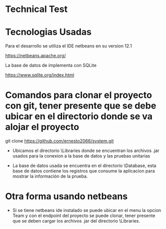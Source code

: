 # Technical Test

# Tecnologias Usadas

Para el desarrollo se utiliza el IDE netbeans en su version 12.1

https://netbeans.apache.org/

La base de datos de implementa con SQLite 

https://www.sqlite.org/index.html

# Comandos para clonar el proyecto con git, tener presente que se debe ubicar en el directorio donde se va alojar el proyecto

git clone https://github.com/ernesto2066/system.git

- Ubicamos el directorio \Libraries donde se encuentran los archivos .jar usados para la conexion a la base de datos y las pruebas unitarias

- La base de datos usada se encuentra en el directorio \Database, esta base de datos contiene los registros que consume la aplicacion para mostrar la información de la prueba.

# Otra forma usando netbeans

- Si se tiene netbeans ide instalado se puede ubicar en el menu la opcion Team y con el endpoint del proyecto se puede clonar, tener presente que se deben cargar los archivos .jar del directorio \Libraries.



